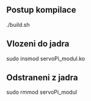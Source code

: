 Postup kompilace
--------------

./build.sh

Vlozeni do jadra
--------------

sudo insmod servoPi_modul.ko

Odstraneni z jadra
----------------

sudo rmmod servoPi_modul



